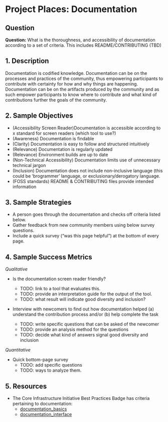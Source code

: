 # Project Places: Documentation

## Question

**Question:**  What is the thoroughness, and accessibility of documentation according to a set of criteria. This includes README/CONTRIBUTING (TBD)


## 1. Description

Documentation is codified knowledge. Documentation can be on the processes and practices of the community, thus empowering participants to contribute with certainty for how and why things are happening. Documentation can be on the artifacts produced by the community and as such empower participants to know where to contribute and what kind of contributions further the goals of the community.


## 2. Sample Objectives

- (Accessibility Screen Reader)Documentation is accessible according to x standard for screen readers (which tool to use?)
- (Awareness) Documentation is findable
- (Clarity) Documentation is easy to follow and structured intuitively
- (Relevance) Documentation is regularly updated
- (Relevance) Environment builds are up to date
- (Non-Technical Accessibility) Documentation limits use of unnecessary technical jargon
- (Inclusion) Documentation does not include non-inclusive language (this could be ‘brogrammer’ language, or exclusionary/derogatory language.
- (FOSS standards) README & CONTRIBUTING files provide intended information


## 3. Sample Strategies

- A person goes through the documentation and checks off criteria listed below.
- Gather feedback from new community members using below survey questions.
- Include a quick survey (“was this page helpful”) at the bottom of every page.


## 4. Sample Success Metrics
_Qualitative_

- Is the documentation screen reader friendly?
  * TODO: link to a tool that evaluates this.
  * TODO: provide an interpretation guide for the output of the tool.
  * TODO: what result will indicate good diversity and inclusion?

- Interview with newcomers to find out how documentation helped (a) understand the contribution process and/or (b) help complete the task
  * TODO: write specific questions that can be asked of the newcomer
  * TODO: provide an analysis method for the questions
  * TODO: decide what kind of answers signal good diversity and inclusion

_Quantitative_

- Quick bottom-page survey
  * TODO: add specific questions
  * TODO: ways to analyze them.


## 5. Resources

- The Core Infrastructure Initiative Best Practices Badge has criteria pertaining to documentation:
  * [documentation_basics](https://github.com/coreinfrastructure/best-practices-badge/blob/master/doc/criteria.md#documentation_basics)
  * [documentation_interface](https://github.com/coreinfrastructure/best-practices-badge/blob/master/doc/criteria.md#documentation_interface)
